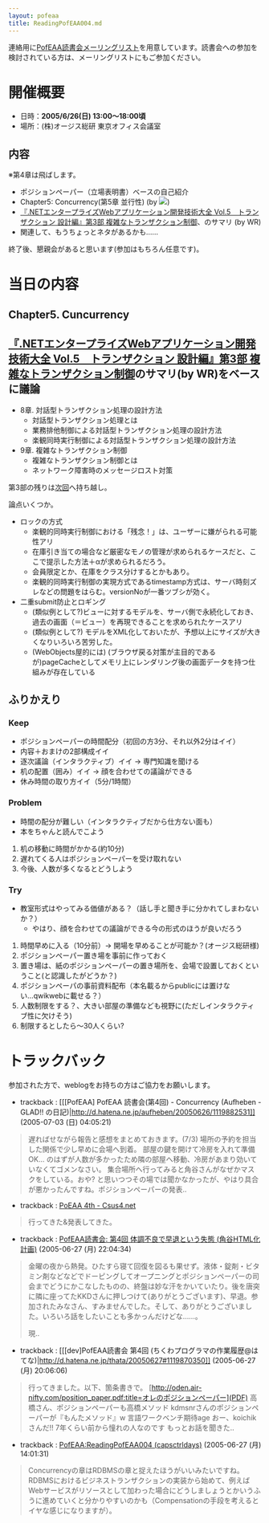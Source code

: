 ```yaml
---
layout: pofeaa
title: ReadingPofEAA004.md
---
```



連絡用に[PofEAA読書会メーリングリスト](PofEAAReadingMailingList)を用意しています。読書会への参加を検討されている方は、メーリングリストにもご参加ください。

# 開催概要
- 日時：**2005/6/26(日) 13:00〜18:00頃**
- 場所：(株)オージス総研 東京オフィス会議室

## 内容

※第4章は飛ばします。

- ポジションペーパー（立場表明書）ベースの自己紹介
- Chapter5: Concurrency(第5章 並行性) (by ![](id:ogijun))
- [『.NETエンタープライズWebアプリケーション開発技術大全 Vol.5　トランザクション 設計編』第3部 複雑なトランザクション制御](http://bpstore.nikkeibp.co.jp/nsp/book/04312/04312.html)、のサマリ (by WR)
- 関連して、もうちょっとネタがあるかも……

終了後、懇親会があると思います(参加はもちろん任意です)。

# 当日の内容

## Chapter5. Cuncurrency

## [『.NETエンタープライズWebアプリケーション開発技術大全 Vol.5　トランザクション 設計編』第3部 複雑なトランザクション制御](http://bpstore.nikkeibp.co.jp/nsp/book/04312/04312.html)のサマリ(by WR)をベースに議論 

- 8章. 対話型トランザクション処理の設計方法
  - 対話型トランザクション処理とは
  - 業務排他制御による対話型トランザクション処理の設計方法
  - 楽観同時実行制御による対話型トランザクション処理の設計方法
- 9章.  複雑なトランザクション制御
  - 複雑なトランザクション制御とは
  - ネットワーク障害時のメッセージロスト対策

第3部の残りは[次回](http://capsctrl.que.jp/kdmsnr/wiki/PofEAA/?ReadingPofEAA005)へ持ち越し。

論点いくつか。
- ロックの方式
  - 楽観的同時実行制御における「残念！」は、ユーザーに嫌がられる可能性アリ
  - 在庫引き当ての場合など厳密なモノの管理が求められるケースだと、ここで提示した方法＋αが求められるだろう。
  - 会員限定とか、在庫をクラス分けするとかもあり。
  - 楽観的同時実行制御の実現方式であるtimestamp方式は、サーバ時刻ズレなどの問題をはらむ。versionNoが一番ツブシが効く。
- 二重submit防止とロギング
  - (類似例として?)ビューに対するモデルを、サーバ側で永続化しておき、過去の画面（＝ビュー）を再現できることを求められたケースアリ
  - (類似例として?) モデルをXML化しておいたが、予想以上にサイズが大きくなりいろいろ苦労した。
  - (WebObjects屋的には) (ブラウザ戻る対策が主目的であるが)pageCacheとしてメモリ上にレンダリング後の画面データを持つ仕組みが存在している

## ふりかえり

### Keep

- ポジションペーパーの時間配分（初回の方3分、それ以外2分はイイ）
- 内容＋おまけの2部構成イイ
- 逐次議論（インタラクティブ）イイ → 専門知識を聞ける
- 机の配置（囲み）イイ → 顔を合わせての議論ができる
- 休み時間の取り方イイ（5分/1時間）

### Problem

- 時間の配分が難しい（インタラクティブだから仕方ない面も）
- 本をちゃんと読んでこよう

1. 机の移動に時間がかかる(約10分)
1. 遅れてくる人はポジションペーパーを受け取れない
1. 今後、人数が多くなるとどうしよう

### Try

- 教室形式はやってみる価値がある？（話し手と聞き手に分かれてしまわないか？）
  - やはり、顔を合わせての議論ができる今の形式のほうが良いだろう

1. 時間早めに入る（10分前）→ 開場を早めることが可能か？(オージス総研様)
1. ポジションペーパー置き場を事前に作っておく
  1. 置き場は、紙のポジションペーパーの置き場所を、会場で設置しておくということ(と認識したがどうか？)
  1. ポジションペーパの事前資料配布（本名載るからpublicには置けない...qwikwebに載せる？）
1. 人数制限をする？、大きい部屋の準備なども視野に(ただしインタラクティブ性に欠けそう)
  1. 制限するとしたら〜30人くらい?

# トラックバック
参加された方で、weblogをお持ちの方はご協力をお願いします。

- trackback : [[[PofEAA] PofEAA 読書会(第4回) - Concurrency (Aufheben - GLAD!! の日記)|http://d.hatena.ne.jp/aufheben/20050626/1119882531]] (2005-07-03 (日) 04:05:21)
> 遅ればせながら報告と感想をまとめておきます。(7/3)    場所の予約を担当した関係で少し早めに会場へ到着。 部屋の鍵を開けて冷房を入れて準備OK... のはずが人数が多かったため隣の部屋へ移動、冷房があまり効いていなくてゴメンなさい。 集合場所へ行ってみると角谷さんがなぜかマスクをしている。おや? と思いつつその場では聞かなかったが、やはり具合が悪かったんですね。ポジションペーパーの発表..


- trackback : [PoEAA 4th - Csus4.net](http://www.csus4.net/d/2005/06/26/poeaa-4th/) 
>行ってきた&発表してきた。

- trackback : [PofEAA読書会: 第4回 体調不良で早退という失態 (角谷HTML化計画)](http://kakutani.com/20050626.html#p01) (2005-06-27 (月) 22:04:34)
>金曜の夜から熱発。ひたすら寝て回復を図るも果せず。液体・錠剤・ビタミン剤などなどでドーピングしてオープニングとポジションペーパーの司会までどうにかこなしたものの、終盤は妙な汗をかいていたり。後を唐突に隣に座ってたKKDさんに押しつけて(ありがとうございます)、早退。参加されたみなさん、すみませんでした。そして、ありがとうございました。いろいろ話をしたいことも多かっんだけどな……。
>
>
>現..


- trackback : [[[dev]PofEAA読書会 第4回 (ちくわプログラマの作業履歴@はてな)|http://d.hatena.ne.jp/thata/20050627#1119870350]] (2005-06-27 (月) 20:06:06)
> 行ってきました。以下、箇条書きで。 [http://oden.air-nifty.com/position_paper.pdf:title=オレのポジションペーパー](PDF) 高橋さん、ポジションペーパーも高橋メソッド kdmsnrさんのポジションペーパーが『もんたメソッド』w 言語ワークベンチ期待age おー、koichikさんだ!! 7年くらい前から憧れの人なのです もっとお話を聞きた..


- trackback : [PofEAA:ReadingPofEAA004 (capsctrldays)](http://capsctrl.que.jp/kdmsnr/diary/20050626.html#p01) (2005-06-27 (月) 14:01:31)
>Concurrencyの章はRDBMSの章と捉えたほうがいいみたいですね。RDBMSにおけるビジネストランザクションの実装から始めて、例えばWebサービスがリソースとして加わった場合にどうしましょうとかいうふうに進めていくと分かりやすいのかも（Compensationの手段を考えるとイヤな感じになりますが）。

